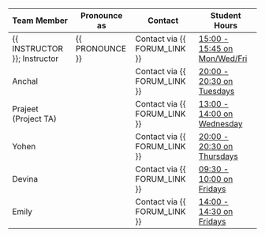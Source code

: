 | Team Member                  | Pronounce as    | Contact                      | Student Hours                                                                                          |
|------------------------------|-----------------|------------------------------|--------------------------------------------------------------------------------------------------------|
| {{ INSTRUCTOR }}; Instructor | {{ PRONOUNCE }} | Contact via {{ FORUM_LINK }} | [15:00 - 15:45 on Mon/Wed/Fri](https://ubc.zoom.us/j/68068341627?pwd=TU0zaUtzZHIwKzlhOU1TaDlGWWVjdz09) |
| Anchal                       |                 | Contact via {{ FORUM_LINK }} | [20:00 - 20:30 on Tuesdays](https://ubc.zoom.us/j/66562344309?pwd=a09lU3FwZFppTk1LNnJCSjE3TFBuZz09)    |
| Prajeet (Project TA)         |                 | Contact via {{ FORUM_LINK }} | [13:00 - 14:00 on Wednesday]()                                                                         |
| Yohen                        |                 | Contact via {{ FORUM_LINK }} | [20:00 - 20:30 on Thursdays](https://ubc.zoom.us/j/68552698992?pwd=SXBGYi9SY0J1QzNKcE8vNGRVdkhyUT09)   |
| Devina                       |                 | Contact via {{ FORUM_LINK }} | [09:30 - 10:00 on Fridays]()                                                                           |
| Emily                        |                 | Contact via {{ FORUM_LINK }} | [14:00 - 14:30 on Fridays]()                                                                           |

